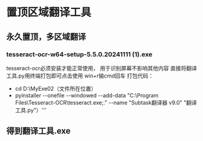 # 置顶区域翻译工具
## 永久置顶，多区域翻译
### tesseract-ocr-w64-setup-5.5.0.20241111 (1).exe
tesseract-ocr必须安装才能正常使用，
用于识别屏幕不影响其他内容
直接将翻译工具.py用终端打包即可点击使用
win+r输cmd回车
打包代码：

- cd D:\MyExe02（文件所在位置）
- pyinstaller --onefile --windowed --add-data "C:\Program Files\Tesseract-OCR\tesseract.exe;." --name "Subtask翻译器 v9.0" "翻译工具.py"）'''
## 得到翻译工具.exe
